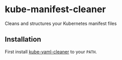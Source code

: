 # kube-manifest-cleaner

Cleans and structures your Kubernetes manifest files


## Installation

First install [kube-yaml-cleaner](https://github.com/smpio/kube-yaml-cleaner) to your `PATH`.
